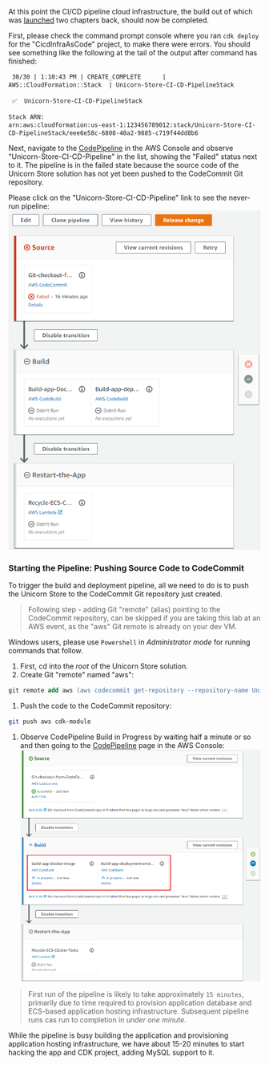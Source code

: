<!--
+++
title = "Starting Pipeline Build"
date = 2019-10-15T11:34:12-04:00
weight = 60
pre = "<b>5. </b>"
+++
-->

At this point the CI/CD pipeline cloud infrastructure, the build out of which was [launched](./40-creating-ci-cd-pipeline.en.md#launching-ci-cd-pipeline-infrastructure-creation) two chapters back, should now be completed.

First, please check the command prompt console where you ran `cdk deploy` for the "CicdInfraAsCode" project, to make there were errors. You should see something like the following at the tail of the output after command has finished:
```
 30/30 | 1:10:43 PM | CREATE_COMPLETE      | AWS::CloudFormation::Stack  | Unicorn-Store-CI-CD-PipelineStack

 ✅  Unicorn-Store-CI-CD-PipelineStack

Stack ARN:
arn:aws:cloudformation:us-east-1:123456789012:stack/Unicorn-Store-CI-CD-PipelineStack/eee6e58c-6808-48a2-9885-c719f44dd8b6
```

Next, navigate to the [CodePipeline](https://console.aws.amazon.com/codesuite/codepipeline/home) in the AWS Console and observe "Unicorn-Store-CI-CD-Pipeline" in the list, showing the "Failed" status next to it. The pipeline is in the failed state because the source code of the Unicorn Store solution has not yet been pushed to the CodeCommit Git repository.

Please click on the "Unicorn-Store-CI-CD-Pipeline" link to see the never-run pipeline:
![CodePipeline in Failed state without source code](./images/pipeline-failed-no-source.png)

### Starting the Pipeline: Pushing Source Code to CodeCommit

To trigger the build and deployment pipeline, all we need to do is to push the Unicorn Store to the CodeCommit Git repository just created.

> Following step - adding Git "remote" (alias) pointing to the CodeCommit repository, can be skipped if you are taking this lab at an AWS event, as the "aws" Git remote is already on your dev VM.

Windows users, please use `Powershell` in *Administrator mode* for running commands that follow.

1. First, cd into the *root* of the Unicorn Store solution.
1. Create Git "remote" named "aws":

```ps
git remote add aws (aws codecommit get-repository --repository-name Unicorn-Store-Sample-Git-Repo | jq -r .repositoryMetadata.cloneUrlHttp)
```

1. Push the code to the CodeCommit repository:
```sh
git push aws cdk-module
```

1. Observe CodePipeline Build in Progress by waiting half a minute or so and  then going to the [CodePipeline](https://console.aws.amazon.com/codesuite/codepipeline/home) page in the AWS Console:
![CodePipeline](./images/pipeline-in-progress.png)

> First run of the pipeline is likely to take approximately `15 minutes`, primarily due to time required to provision application database and ECS-based application hosting infrastructure. Subsequent pipeline runs cas run to completion in *under one minute*.

While the pipeline is busy building the application and provisioning application hosting infrastructure, we have about 15-20 minutes to start hacking the app and CDK project, adding MySQL support to it.
